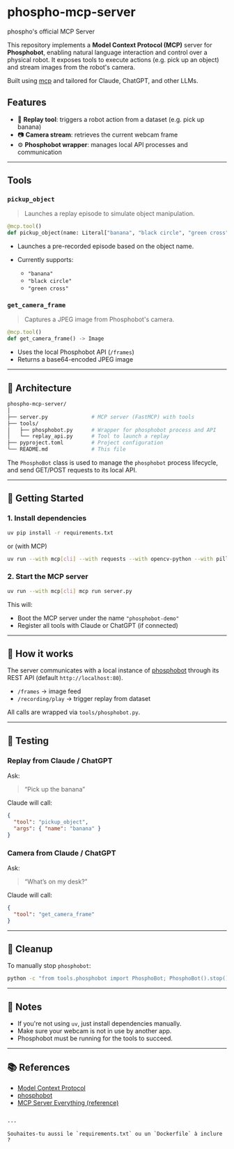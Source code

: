 # phospho-mcp-server
phospho's official MCP Server

This repository implements a **Model Context Protocol (MCP)** server for **Phosphobot**, enabling natural language interaction and control over a physical robot. It exposes tools to execute actions (e.g. pick up an object) and stream images from the robot's camera.

Built using [mcp](https://github.com/modelcontextprotocol/mcp) and tailored for Claude, ChatGPT, and other LLMs.

## Features

- 🔁 **Replay tool**: triggers a robot action from a dataset (e.g. pick up banana)
- 📷 **Camera stream**: retrieves the current webcam frame
- ⚙️ **Phosphobot wrapper**: manages local API processes and communication

---

## Tools

### `pickup_object`

> Launches a replay episode to simulate object manipulation.

```python
@mcp.tool()
def pickup_object(name: Literal["banana", "black circle", "green cross"]) -> str
````

* Launches a pre-recorded episode based on the object name.
* Currently supports:

  * `"banana"`
  * `"black circle"`
  * `"green cross"`

### `get_camera_frame`

> Captures a JPEG image from Phosphobot's camera.

```python
@mcp.tool()
def get_camera_frame() -> Image
```

* Uses the local Phosphobot API (`/frames`)
* Returns a base64-encoded JPEG image

---

## 🧱 Architecture

```bash
phospho-mcp-server/
│
├── server.py              # MCP server (FastMCP) with tools
├── tools/
│   ├── phosphobot.py      # Wrapper for phosphobot process and API
│   └── replay_api.py      # Tool to launch a replay
├── pyproject.toml         # Project configuration
└── README.md              # This file
```

The `PhosphoBot` class is used to manage the `phosphobot` process lifecycle, and send GET/POST requests to its local API.

---

## 🚀 Getting Started

### 1. Install dependencies

```bash
uv pip install -r requirements.txt
```

or (with MCP)

```bash
uv run --with mcp[cli] --with requests --with opencv-python --with pillow --with psutil
```

### 2. Start the MCP server

```bash
uv run --with mcp[cli] mcp run server.py
```

This will:

* Boot the MCP server under the name `"phosphobot-demo"`
* Register all tools with Claude or ChatGPT (if connected)

---

## 📡 How it works

The server communicates with a local instance of [phosphobot](https://robots.phospho.ai/) through its REST API (default `http://localhost:80`).

* `/frames` → image feed
* `/recording/play` → trigger replay from dataset

All calls are wrapped via `tools/phosphobot.py`.

---

## 🧪 Testing

### Replay from Claude / ChatGPT

Ask:

> “Pick up the banana”

Claude will call:

```json
{
  "tool": "pickup_object",
  "args": { "name": "banana" }
}
```

### Camera from Claude / ChatGPT

Ask:

> “What’s on my desk?”

Claude will call:

```json
{
  "tool": "get_camera_frame"
}
```

---

## 🧼 Cleanup

To manually stop `phosphobot`:

```bash
python -c "from tools.phosphobot import PhosphoBot; PhosphoBot().stop()"
```

---

## 📎 Notes

* If you're not using `uv`, just install dependencies manually.
* Make sure your webcam is not in use by another app.
* Phosphobot must be running for the tools to succeed.

---

## 📚 References

* [Model Context Protocol](https://modelcontextprotocol.io)
* [phosphobot](https://robots.phospho.ai/)
* [MCP Server Everything (reference)](https://github.com/modelcontextprotocol/server-everything)

```

---

Souhaites-tu aussi le `requirements.txt` ou un `Dockerfile` à inclure ?
```
